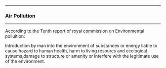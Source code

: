 
------
### Air Pollution
-----

<span>
According to the Tenth report of royal commission on Environmental polluition:

Introduction by man  into the environment of substances or energy liable to cause hazard to human health, 
harm to living resourcs and ecological systems,damage to structure or amenity or interfere with the legitimate use of the environment.

</span>

